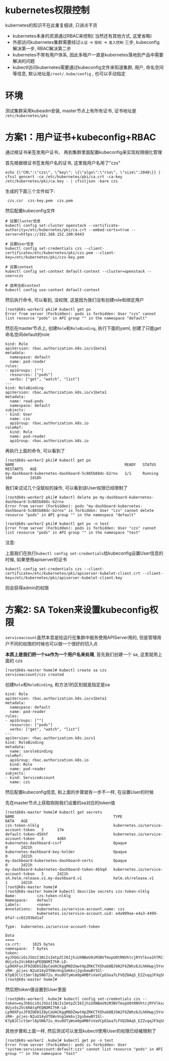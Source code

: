 # kubernetes权限控制

kubernetes的知识不在此重复细讲, 只讲点干货

- kubernetes本身的资源通过RBAC来控制( 当然还有其他方式, 这里省略)
- 外部访问kubernetes集群需要经过`认证` -> `授权` -> `准入控制` 三步, kubeconfig解决第一步, RBAC解决第二步
- kubernetes不带有用户体系, 因此多租户一直是kubernetes落地到产品中需要解决的问题
- kubectl访问kubernetes需要通过kubeconfig文件来知道集群, 用户, 命名空间等信息, 默认地址是`/root/.kube/config` , 也可以手动指定



# 环境

测试集群采用kubeadm安装, master节点上有所有证书, 证书地址是 `/etc/kubernetes/pki`



# 方案1：用户证书+kubeconfig+RBAC

通过根证书来签发用户证书， 再到集群里面配置kubeconfig来实现权限细化管理

首先根据根证书签发用户名的证书, 这里我用户名用了"czs"

```
echo {\"CN\":\"czs\", \"key\": \{\"algo\":\"rsa\", \"size\":2048\}} | cfssl gencert -ca /etc/kubernetes/pki/ca.crt -ca-key /etc/kubernetes/pki/ca.key - | cfssljson -bare czs
```

生成的下面三个文件如下:

```
 czs.csr  czs-key.pem  czs.pem
```

然后配置kubeconfig文件

```
# 设置Cluster信息
kubectl config set-cluster openstack --certificate-authority=/etc/kubernetes/pki/ca.crt --embed-certs=true --server=https://192.168.152.100:6443

# 设置User信息
kubectl config set-credentials czs --client-certificate=/etc/kubernetes/pki/czs.pem --client-key=/etc/kubernetes/pki/czs-key.pem

# 设置context
kubectl config set-context default-context --cluster=openstack --user=czs

# 选用当前context
kubectl config use-context default-context
```

然后执行命令, 可以看到, 没权限, 这是因为我们没有创建role和绑定用户

```
[root@k8s-worker2 pki]# kubectl get po
Error from server (Forbidden): pods is forbidden: User "czs" cannot list resource "pods" in API group "" in the namespace "default"
```

然后在master节点上, 创建`Role`和`RoleBinding`, 执行下面的yaml, 创建了只能get命名空间default的role

```
kind: Role
apiVersion: rbac.authorization.k8s.io/v1beta1
metadata:
  namespace: default
  name: pod-reader
rules:
- apiGroups: [""]
  resources: ["pods"]
  verbs: ["get", "watch", "list"]
---
kind: RoleBinding
apiVersion: rbac.authorization.k8s.io/v1beta1
metadata:
  name: read-pods
  namespace: default
subjects:
- kind: User
  name: czs
  apiGroup: rbac.authorization.k8s.io
roleRef:
  kind: Role
  name: pod-reader
  apiGroup: rbac.authorization.k8s.io
```

再执行上面的命令, 可以看到了

```
[root@k8s-worker2 pki]# kubectl get po
NAME                                                 READY   STATUS    RESTARTS   AGE
my-dashboard-kubernetes-dashboard-5c885b88dc-b2rnx   1/1     Running   160        2d18h
```

我们来试试几个没赋权的操作, 可以看到该User权限已经限制了

```
[root@k8s-worker2 pki]# kubectl delete po my-dashboard-kubernetes-dashboard-5c885b88dc-b2rnx
Error from server (Forbidden): pods "my-dashboard-kubernetes-dashboard-5c885b88dc-b2rnx" is forbidden: User "czs" cannot delete resource "pods" in API group "" in the namespace "default"

[root@k8s-worker2 pki]# kubectl get po -n test
Error from server (Forbidden): pods is forbidden: User "czs" cannot list resource "pods" in API group "" in the namespace "test"
```

注意:

上面我们在执行`kubectl config set-credentials`给kubeconfig设置User信息的时候, 如果使用apiserver的证书 

```
kubectl config set-credentials czs --client-certificate=/etc/kubernetes/pki/apiserver-kubelet-client.crt --client-key=/etc/kubernetes/pki/apiserver-kubelet-client.key
```

则会获得admin的权限

# 方案2: SA Token来设置kubeconfig权限

`serviceaccount`虽然本意是给运行在集群中服务使用APIServer用的, 但是管理用户不同的权限的时候也可以做一个很好的切入点



**本质上是我们把一个sa作为一个用户名来处理**, 首先我们创建一个 sa, 这里就用上面的 czs

```
[root@k8s-master home]# kubectl create sa czs
serviceaccount/czs created
```

创建`Role`和`RoleBinding`,  和方法1的区别就是指定是sa

```
kind: Role
apiVersion: rbac.authorization.k8s.io/v1beta1
metadata:
  namespace: default
  name: pod-reader
rules:
- apiGroups: [""]
  resources: ["pods"]
  verbs: ["get", "watch", "list"]
---
apiVersion: rbac.authorization.k8s.io/v1
kind: RoleBinding
metadata:
  name: sarolebinding
roleRef:
  apiGroup: rbac.authorization.k8s.io
  kind: Role
  name: pod-reader
subjects:
- kind: ServiceAccount
  name: czs
```

然后配置kubeconfig信息, 和上面的步骤就有一步不一样, 在设置User的时候

先在master节点上获取刚刚我们设置的sa对应的token值

```
[root@k8s-master home]# kubectl get secrets
NAME                                            TYPE                                  DATA   AGE
czs-token-nlklg                                 kubernetes.io/service-account-token   3      17m
default-token-d5khf                             kubernetes.io/service-account-token   3      4d6h
kubernetes-dashboard-csrf                       Opaque                                0      2d21h
kubernetes-dashboard-key-holder                 Opaque                                0      2d21h
my-dashboard-kubernetes-dashboard-certs         Opaque                                0      2d21h
my-dashboard-kubernetes-dashboard-token-4b5qd   kubernetes.io/service-account-token   3      2d21h
sh.helm.release.v1.my-dashboard.v1              helm.sh/release.v1                    1      2d21h
[root@k8s-master home]# 
[root@k8s-master home]# kubectl describe secrets czs-token-nlklg
Name:         czs-token-nlklg
Namespace:    default
Labels:       <none>
Annotations:  kubernetes.io/service-account.name: czs
              kubernetes.io/service-account.uid: e4a909ae-e4a3-4499-8fa7-cc02293bd1a7

Type:  kubernetes.io/service-account-token

Data
====
ca.crt:     1025 bytes
namespace:  7 bytes
token:      eyJhbGciOiJSUzI1NiIsImtpZCI6IjhiUXNBeU9iM3BVTmxpU0tRNVhtcjRYVlkxa1hTRC12UGxJMmxtLWw2QkEifQ.eyJpc3MiOiJrdWJlcm5ldGVzL3NlcnZpY2VhY2NvdW50Iiwia3ViZXJuZXRlcy5pby9zZXJ2aWNlYWNjb3VudC9uYW1lc3BhY2UiOiJkZWZhdWx0Iiwia3ViZXJuZXRlcy5pby9zZXJ2aWNlYWNjb3VudC9zZWNyZXQubmFtZSI6ImN6cy10b2tlbi1ubGtsZyIsImt1YmVybmV0ZXMuaW8vc2VydmljZWFjY291bnQvc2VydmljZS1hY2NvdW50Lm5hbWUiOiJjenMiLCJrdWJlcm5ldGVzLmlvL3NlcnZpY2VhY2NvdW50L3NlcnZpY2UtYWNjb3VudC51aWQiOiJlNGE5MDlhZS1lNGEzLTQ0OTktOGZhNy1jYzAyMjkzYmQxYTciLCJzdWIiOiJzeXN0ZW06c2VydmljZWFjY291bnQ6ZGVmYXVsdDpjenMifQ.Ys0RdwhET9VDlgXH5rA8wJgkDXX7xgW6hFmJxmxdXTbcCs_1A_S6q5fMJCN43itA6N3AKpoJxbodFy1jOGyLYWYISonNZysbZ68gxwolq50yvyALs-0Ujx5s2VckRAtqPEQNOMI7hR-LD-Lp90XFyxJF9ZUD6SIByCeUACKggM6DZmwtHpZRKCTX5hab8BJ9A2F6ZWhz6JLhKHwpj5YvmowEMc-zRH-_pcjes-N2uU14yUTEWvVng1mk6vj2gsbewBYIGl-K7pBJClctSmrl8p5N672u_Hsu9OTyWsm9pAMBfsVaVCpEGoa7LFVQZ8Aq5_EZZvqqJFXqSQET7sQ8ZA
[root@k8s-master home]# 
```

然后把token值设置到User里面

```
[root@k8s-worker2 .kube]# kubectl config set-credentials czs --token=eyJhbGciOiJSUzI1NiIsImtpZCI6IjhiUXNBeU9iM3BVTmxpU0tRNVhtcjRYVlkxa1hTRC12UGxJMmxtLWw2QkEifQ.eyJpc3MiOiJrdWJlcm5ldGVzL3NlcnZpY2VhY2NvdW50Iiwia3ViZXJuZXRlcy5pby9zZXJ2aWNlYWNjb3VudC9uYW1lc3BhY2UiOiJkZWZhdWx0Iiwia3ViZXJuZXRlcy5pby9zZXJ2aWNlYWNjb3VudC9zZWNyZXQubmFtZSI6ImN6cy10b2tlbi1ubGtsZyIsImt1YmVybmV0ZXMuaW8vc2VydmljZWFjY291bnQvc2VydmljZS1hY2NvdW50Lm5hbWUiOiJjenMiLCJrdWJlcm5ldGVzLmlvL3NlcnZpY2VhY2NvdW50L3NlcnZpY2UtYWNjb3VudC51aWQiOiJlNGE5MDlhZS1lNGEzLTQ0OTktOGZhNy1jYzAyMjkzYmQxYTciLCJzdWIiOiJzeXN0ZW06c2VydmljZWFjY291bnQ6ZGVmYXVsdDpjenMifQ.Ys0RdwhET9VDlgXH5rA8wJgkDXX7xgW6hFmJxmxdXTbcCs_1A_S6q5fMJCN43itA6N3AKpoJxbodFy1jOGyLYWYISonNZysbZ68gxwolq50yvyALs-0Ujx5s2VckRAtqPEQNOMI7hR-LD-Lp90XFyxJF9ZUD6SIByCeUACKggM6DZmwtHpZRKCTX5hab8BJ9A2F6ZWhz6JLhKHwpj5YvmowEMc-zRH-_pcjes-N2uU14yUTEWvVng1mk6vj2gsbewBYIGl-K7pBJClctSmrl8p5N672u_Hsu9OTyWsm9pAMBfsVaVCpEGoa7LFVQZ8Aq5_EZZvqqJFXqSQET7sQ8ZA

```

其他步骤和上面一样, 然后测试可以发现kubectl使用User的权限已经被限制了

```
[root@k8s-worker2 .kube]# kubectl get po -n test
Error from server (Forbidden): pods is forbidden: User "system:serviceaccount:default:czs" cannot list resource "pods" in API group "" in the namespace "test"
```









